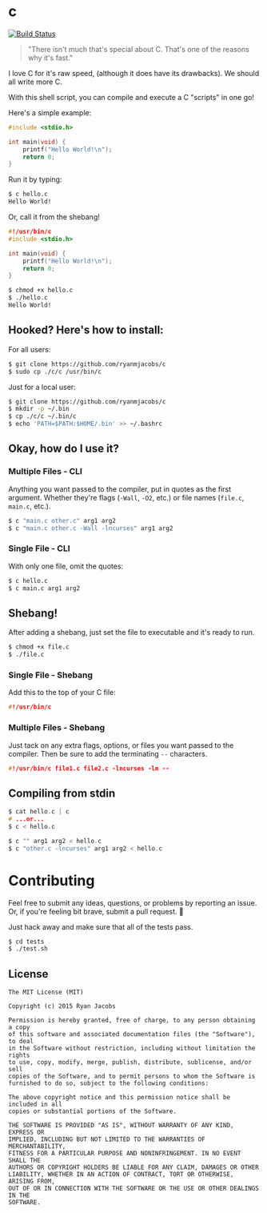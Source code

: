 c
=

[![Build Status](https://travis-ci.org/ryanmjacobs/c.svg)](https://travis-ci.org/ryanmjacobs/c)

> "There isn't much that's special about C. That's one of the reasons why it's fast."

I love C for it's raw speed, (although it does have its drawbacks). We
should all write more C.

With this shell script, you can compile and execute a C "scripts" in
one go!

Here's a simple example:
```c
#include <stdio.h>

int main(void) {
    printf("Hello World!\n");
    return 0;
}
```

Run it by typing:
```bash
$ c hello.c
Hello World!
```

Or, call it from the shebang!
```c
#!/usr/bin/c
#include <stdio.h>

int main(void) {
    printf("Hello World!\n");
    return 0;
}
```
```bash
$ chmod +x hello.c
$ ./hello.c
Hello World!
```

## Hooked? Here's how to install:
For all users:
```bash
$ git clone https://github.com/ryanmjacobs/c
$ sudo cp ./c/c /usr/bin/c
```
Just for a local user:
```bash
$ git clone https://github.com/ryanmjacobs/c
$ mkdir -p ~/.bin
$ cp ./c/c ~/.bin/c
$ echo 'PATH=$PATH:$HOME/.bin' >> ~/.bashrc
```

## Okay, how do I use it?
### Multiple Files - CLI
Anything you want passed to the compiler, put in quotes as the first argument.
Whether they're flags (`-Wall`, `-O2`, etc.) or file names (`file.c`,
`main.c`, etc.).

```bash
$ c "main.c other.c" arg1 arg2
$ c "main.c other.c -Wall -lncurses" arg1 arg2
```
### Single File - CLI
With only one file, omit the quotes:
```bash
$ c hello.c
$ c main.c arg1 arg2
```

## Shebang!
After adding a shebang, just set the file to executable and it's ready to run.
```bash
$ chmod +x file.c
$ ./file.c
```

### Single File - Shebang
Add this to the top of your C file:
```c
#!/usr/bin/c
```

### Multiple Files - Shebang
Just tack on any extra flags, options, or files you want passed to the compiler.
Then be sure to add the terminating `--` characters.
```c
#!/usr/bin/c file1.c file2.c -lncurses -lm --
```

## Compiling from stdin
```c
$ cat hello.c | c
# ...or...
$ c < hello.c
```
```c
$ c "" arg1 arg2 < hello.c
$ c "other.c -lncurses" arg1 arg2 < hello.c
```

# Contributing
Feel free to submit any ideas, questions, or problems by reporting an issue.
Or, if you're feeling bit brave, submit a pull request. :grimacing:

Just hack away and make sure that all of the tests pass.
```bash
$ cd tests
$ ./test.sh
```

## License
```
The MIT License (MIT)

Copyright (c) 2015 Ryan Jacobs

Permission is hereby granted, free of charge, to any person obtaining a copy
of this software and associated documentation files (the "Software"), to deal
in the Software without restriction, including without limitation the rights
to use, copy, modify, merge, publish, distribute, sublicense, and/or sell
copies of the Software, and to permit persons to whom the Software is
furnished to do so, subject to the following conditions:

The above copyright notice and this permission notice shall be included in all
copies or substantial portions of the Software.

THE SOFTWARE IS PROVIDED "AS IS", WITHOUT WARRANTY OF ANY KIND, EXPRESS OR
IMPLIED, INCLUDING BUT NOT LIMITED TO THE WARRANTIES OF MERCHANTABILITY,
FITNESS FOR A PARTICULAR PURPOSE AND NONINFRINGEMENT. IN NO EVENT SHALL THE
AUTHORS OR COPYRIGHT HOLDERS BE LIABLE FOR ANY CLAIM, DAMAGES OR OTHER
LIABILITY, WHETHER IN AN ACTION OF CONTRACT, TORT OR OTHERWISE, ARISING FROM,
OUT OF OR IN CONNECTION WITH THE SOFTWARE OR THE USE OR OTHER DEALINGS IN THE
SOFTWARE.
```
